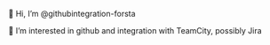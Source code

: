 👋 Hi, I’m @githubintegration-forsta

👀 I’m interested in github and integration with TeamCity, possibly Jira
